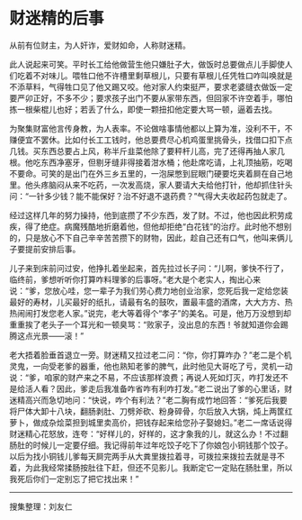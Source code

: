 # 财迷精的后事

从前有位财主，为人奸诈，爱财如命，人称财迷精。

此人说起来可笑。平时长工给他做营生他只嫌肚子大，做饭时总要做点儿手脚使人们吃着不对味儿。喂牲口他不许槽里剩草根儿，只要有草根儿任凭牲口咋叫唤就是不添草料，气得牲口见了他又踢又咬。他对家人约束挺严，要求老婆缝衣做饭一定要严卯正好，不多不少；要求孩子出门不要从家带东西，但回家不许空着手，哪怕拣一根柴棍儿也好；若丢了什么，即使一颗扭扣他定要大骂一顿，逼着去找。

为聚集财富他言传身教，为人表率。不论做啥事情他都以上算为准，没利不干，不赚便宜不罢休。比如付长工工钱时，他总要费尽心机鸡蛋里挑骨头，找借口扣下点几钱。买东西总要占上风，称半斤韭菜他除了要秤杆儿高，完了还得再抽人家几根。他吃东西净塞牙，但剔牙缝非得接着泔水桶；他赴席吃请，上礼顶抽筋，吃喝不要命。可笑的是出门在外三乡五里的，一泡屎憋到屁眼门硬要圪夹着屙在自己地里。他头疼脑闷从来不吃药，一次发高烧，家人要请大夫给他打针，他却抓住针头问：“一针多少钱？能不能保好？治不好退不退药费？”气得大夫收起药包就走了。

经过这样几年的努力操持，他到底攒了不少东西，发了财。不过，他也因此积劳成疾，得了绝症。病魔残酷地折磨着他，但他却拒绝“白花钱”的治疗。此时他不想别的，只是放心不下自己辛辛苦苦攒下的财物，因此，趁自己还有口气，他叫来俩儿子要提前安排后事。

儿子来到床前问过安，他挣扎着坐起来，首先拉过长子问：“儿啊，爹快不行了，临终前，爹想听听你打算咋料理爹的后事呀。”老大是个老实人，掏出心来说：“爹，您放心哇，您一辈子为我们劳心费力地创业治家，您死后我一定给您装最好的寿材，儿买最好的纸扎，请最有名的鼓吹，置最丰盛的酒席，大大方方、热热闹闹打发您老人家。”说完，老大等着得个“孝子”的美名。可是，他万万没想到却重重挨了老头子一个耳光和一顿臭骂：“败家子，没出息的东西！爷就知道你会踢腾这点光景——滚！”

老大捂着脸垂首退立一旁。财迷精又拉过老二问：“你，你打算咋办？”老二是个机灵鬼，一向受老爹的器重，他也熟知老爹的脾气，此时他见大哥吃了亏，灵机一动说：“爹，咱家的财产来之不易，不应该那样浪费；再说人死如灯灭，咋打发还不是给活人看？因此，爹走后我准备咋省咋有利咋打发。”老二说出了爹的心里话，财迷精高兴而急切地问：“快说，咋个有利法？”老二胸有成竹地回答：“爹死后我要将尸体大卸十八块，翻肠剥肚、刀劈斧砍、粉身碎骨，尔后放入大锅，炖上两筐红萝卜，做成杂烩菜担到城里卖高价，把钱存起来给您孙子娶媳妇。”老二一席话说得财迷精心花怒放，连夸：“好样儿的，好样的，这才象我的儿，就这么办！不过翻肠肚的时候儿一定要仔细。我记得前年过年吃饺子吃下了你娘包小铜钱那个饺子。以后为找小铜钱儿爹每天屙完两手从大粪里拨拉着寻，可拨拉来拨拉去就是寻不着，为此我经常揉肠按肚往下赶，但还不见影儿。我断定它一定贴在肠肚里，所以我死后你们一定别忘了把它找出来！”

---

搜集整理：刘友仁
